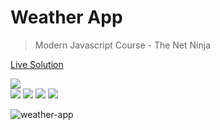 # Weather App
> Modern Javascript Course - The Net Ninja

[Live Solution](https://tnn-weather-app.padawandr.vercel.app/)

![](https://img.shields.io/badge/-made_with:-24292e?style=flat)  
![](https://img.shields.io/badge/-html-24292e?style=flat&logo=html5&logoColor=ff967f)
![](https://img.shields.io/badge/-css-24292e?style=flat&logo=css3&logoColor=7fd2ff)
![](https://img.shields.io/badge/-javascript-24292e?style=flat&logo=javascript&logoColor=fff07f)
![](https://img.shields.io/badge/-bootstrap-24292e?style=flat&logo=bootstrap&logoColor=b07fff)

![weather-app](https://user-images.githubusercontent.com/48874386/102642470-7e6f5200-413c-11eb-8ce2-09562f097858.png)
